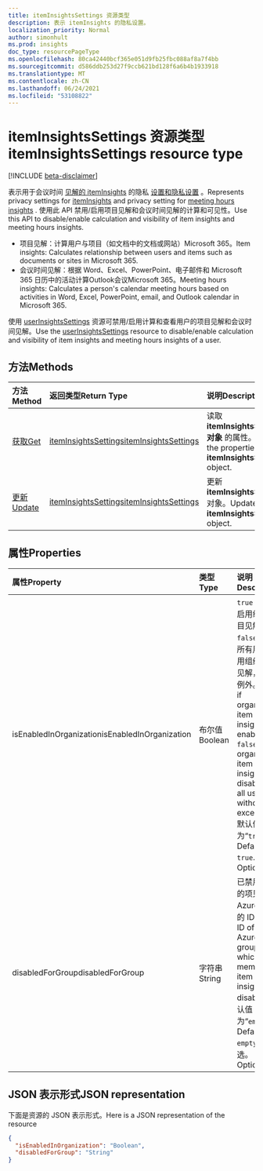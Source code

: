 ```yaml
---
title: itemInsightsSettings 资源类型
description: 表示 itemInsights 的隐私设置。
localization_priority: Normal
author: simonhult
ms.prod: insights
doc_type: resourcePageType
ms.openlocfilehash: 80ca42440bcf365e051d9fb25fbc088af8a7f4bb
ms.sourcegitcommit: d586ddb253d27f9ccb621bd128f6a6b4b1933918
ms.translationtype: MT
ms.contentlocale: zh-CN
ms.lasthandoff: 06/24/2021
ms.locfileid: "53108822"
---
```

# <a name="iteminsightssettings-resource-type"></a><span data-ttu-id="9acc9-103">itemInsightsSettings 资源类型</span><span class="sxs-lookup"><span data-stu-id="9acc9-103">itemInsightsSettings resource type</span></span>

[!INCLUDE [beta-disclaimer](../../includes/beta-disclaimer.md)]

<span data-ttu-id="9acc9-104">表示用于会议时间 [见解的 itemInsights](iteminsights.md) 的隐私 [设置和隐私设置](https://support.microsoft.com/en-us/office/update-your-meeting-hours-using-the-profile-card-0613d113-d7c1-4faa-bb11-c8ba30a78ef1) 。</span><span class="sxs-lookup"><span data-stu-id="9acc9-104">Represents privacy settings for [itemInsights](iteminsights.md) and privacy setting for [meeting hours insights](https://support.microsoft.com/en-us/office/update-your-meeting-hours-using-the-profile-card-0613d113-d7c1-4faa-bb11-c8ba30a78ef1) .</span></span> <span data-ttu-id="9acc9-105">使用此 API 禁用/启用项目见解和会议时间见解的计算和可见性。</span><span class="sxs-lookup"><span data-stu-id="9acc9-105">Use this API to disable/enable calculation and visibility of item insights and meeting hours insights.</span></span> 

- <span data-ttu-id="9acc9-106">项目见解：计算用户与项目（如文档中的文档或网站）Microsoft 365。</span><span class="sxs-lookup"><span data-stu-id="9acc9-106">Item insights: Calculates relationship between users and items such as documents or sites in Microsoft 365.</span></span>  
- <span data-ttu-id="9acc9-107">会议时间见解：根据 Word、Excel、PowerPoint、电子邮件和 Microsoft 365 日历中的活动计算Outlook会议Microsoft 365。</span><span class="sxs-lookup"><span data-stu-id="9acc9-107">Meeting hours insights: Calculates a person's calendar meeting hours based on activities in Word, Excel, PowerPoint, email, and Outlook calendar in Microsoft 365.</span></span>

<span data-ttu-id="9acc9-108">使用 [userInsightsSettings](userinsightssettings.md) 资源可禁用/启用计算和查看用户的项目见解和会议时间见解。</span><span class="sxs-lookup"><span data-stu-id="9acc9-108">Use the [userInsightsSettings](userinsightssettings.md) resource to disable/enable calculation and visibility of item insights and meeting hours insights of a user.</span></span>

## <a name="methods"></a><span data-ttu-id="9acc9-109">方法</span><span class="sxs-lookup"><span data-stu-id="9acc9-109">Methods</span></span>

| <span data-ttu-id="9acc9-110">方法</span><span class="sxs-lookup"><span data-stu-id="9acc9-110">Method</span></span>       | <span data-ttu-id="9acc9-111">返回类型</span><span class="sxs-lookup"><span data-stu-id="9acc9-111">Return Type</span></span> | <span data-ttu-id="9acc9-112">说明</span><span class="sxs-lookup"><span data-stu-id="9acc9-112">Description</span></span> |
|:-------------------------------------------------------------|:----------------------------------------------|:-----------------------------------------------------------------|
| [<span data-ttu-id="9acc9-113">获取</span><span class="sxs-lookup"><span data-stu-id="9acc9-113">Get</span></span>](../api/iteminsightssettings-get.md)| [<span data-ttu-id="9acc9-114">itemInsightsSettings</span><span class="sxs-lookup"><span data-stu-id="9acc9-114">itemInsightsSettings</span></span>](iteminsightssettings.md) | <span data-ttu-id="9acc9-115">读取 **itemInsightsSettings 对象** 的属性。</span><span class="sxs-lookup"><span data-stu-id="9acc9-115">Read the properties of an **itemInsightsSettings** object.</span></span> |
| [<span data-ttu-id="9acc9-116">更新</span><span class="sxs-lookup"><span data-stu-id="9acc9-116">Update</span></span>](../api/iteminsightssettings-update.md)| [<span data-ttu-id="9acc9-117">itemInsightsSettings</span><span class="sxs-lookup"><span data-stu-id="9acc9-117">itemInsightsSettings</span></span>](iteminsightssettings.md) | <span data-ttu-id="9acc9-118">更新 **itemInsightsSettings** 对象。</span><span class="sxs-lookup"><span data-stu-id="9acc9-118">Update an **itemInsightsSettings** object.</span></span>|


## <a name="properties"></a><span data-ttu-id="9acc9-119">属性</span><span class="sxs-lookup"><span data-stu-id="9acc9-119">Properties</span></span>
| <span data-ttu-id="9acc9-120">属性</span><span class="sxs-lookup"><span data-stu-id="9acc9-120">Property</span></span>   | <span data-ttu-id="9acc9-121">类型</span><span class="sxs-lookup"><span data-stu-id="9acc9-121">Type</span></span>|<span data-ttu-id="9acc9-122">说明</span><span class="sxs-lookup"><span data-stu-id="9acc9-122">Description</span></span>|
|:---------------|:--------|:----------|
|<span data-ttu-id="9acc9-123">isEnabledInOrganization</span><span class="sxs-lookup"><span data-stu-id="9acc9-123">isEnabledInOrganization</span></span>|<span data-ttu-id="9acc9-124">布尔值</span><span class="sxs-lookup"><span data-stu-id="9acc9-124">Boolean</span></span>| <span data-ttu-id="9acc9-125">`true` 如果已启用组织项目见解; `false` 如果为所有用户禁用组织项目见解，则无例外。</span><span class="sxs-lookup"><span data-stu-id="9acc9-125">`true` if organization item insights are enabled; `false` if organization item insights are disabled for all users without exceptions.</span></span> <span data-ttu-id="9acc9-126">默认值为“`true`”。</span><span class="sxs-lookup"><span data-stu-id="9acc9-126">Default is `true`.</span></span> <span data-ttu-id="9acc9-127">可选。</span><span class="sxs-lookup"><span data-stu-id="9acc9-127">Optional.</span></span>|
|<span data-ttu-id="9acc9-128">disabledForGroup</span><span class="sxs-lookup"><span data-stu-id="9acc9-128">disabledForGroup</span></span>|<span data-ttu-id="9acc9-129">字符串</span><span class="sxs-lookup"><span data-stu-id="9acc9-129">String</span></span>| <span data-ttu-id="9acc9-130">已禁用成员的项见解的 Azure AD 组的 ID。</span><span class="sxs-lookup"><span data-stu-id="9acc9-130">The ID of an Azure AD group, of which the members' item insights are disabled.</span></span> <span data-ttu-id="9acc9-131">默认值为“`empty`”。</span><span class="sxs-lookup"><span data-stu-id="9acc9-131">Default is `empty`.</span></span> <span data-ttu-id="9acc9-132">可选。</span><span class="sxs-lookup"><span data-stu-id="9acc9-132">Optional.</span></span>|

## <a name="json-representation"></a><span data-ttu-id="9acc9-133">JSON 表示形式</span><span class="sxs-lookup"><span data-stu-id="9acc9-133">JSON representation</span></span>

<span data-ttu-id="9acc9-134">下面是资源的 JSON 表示形式。</span><span class="sxs-lookup"><span data-stu-id="9acc9-134">Here is a JSON representation of the resource</span></span>
<!-- {
  "blockType": "resource",
  "optionalProperties": [],
  "@odata.type": "microsoft.graph.itemInsightsSettings"
}-->

```json
{
  "isEnabledInOrganization": "Boolean",
  "disabledForGroup": "String"
}
```


